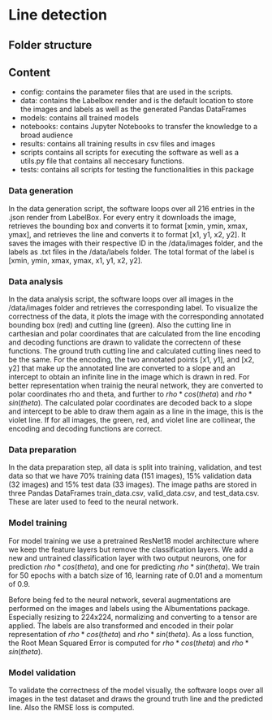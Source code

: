# Line detection

## Folder structure

## Content

* config: contains the parameter files that are used in the scripts. 
* data: contains the Labelbox render and is the default location to store the images and labels as well as the generated Pandas DataFrames
* models: contains all trained models
* notebooks: contains Jupyter Notebooks to transfer the knowledge to a broad audience
* results: contains all training results in csv files and images
* scripts contains all scripts for executing the software as well as a utils.py file that contains all neccesary functions. 
* tests: contains all scripts for testing the functionalities in this package

### Data generation

In the data generation script, the software loops over all 216 entries in the .json render from LabelBox. For every entry it downloads the image, retrieves the bounding box and converts it to format [xmin, ymin, xmax, ymax], and retrieves the line and converts it to format [x1, y1, x2, y2]. It saves the images with their respective ID in the /data/images folder, and the labels as .txt files in the /data/labels folder. The total format of the label is [xmin, ymin, xmax, ymax, x1, y1, x2, y2].

### Data analysis

In the data analysis script, the software loops over all images in the /data/images folder and retrieves the corresponding label. To visualize the correctness of the data, it plots the image with the corresponding annotated bounding box (red) and cutting line (green). Also the cutting line in carthesian and polar coordinates that are calculated from the line encoding and decoding functions are drawn to validate the correctenn of these functions. The ground truth cutting line and calculated cutting lines need to be the same. For the encoding, the two annotated points [x1, y1], and [x2, y2] that make up the annotated line are converted to a slope and an intercept to obtain an infinite line in the image which is drawn in red. For better representation when trainig the neural network, they are converted to polar coordinates rho and theta, and further to $rho*cos(theta)$ and $rho*sin(theta)$. The calculated polar coordinates are decoded back to a slope and intercept to be able to draw them again as a line in the image, this is the violet line. If for all images, the green, red, and violet line are collinear, the encoding and decoding functions are correct. 

### Data preparation

In the data preparation step, all data is split into training, validation, and test data so that we have 70% training data (151 images), 15% validation data (32 images) and 15% test data (33 images). The image paths are stored in three Pandas DataFrames train_data.csv, valid_data.csv, and test_data.csv. These are later used to feed to the neural network. 

### Model training  

For model training we use a pretrained ResNet18 model architecture where we keep the feature layers but remove the classification layers. We add a new and untrained classification layer with two output neurons, one for prediction $rho*cos(theta)$, and one for predicting $rho*sin(theta)$. We train for 50 epochs with a batch size of 16, learning rate of 0.01 and a momentum of 0.9. 

Before being fed to the neural network, several augmentations are performed on the images and labels using the Albumentations package. Especially resizing to 224x224, normalizing and converting to a tensor are applied. The labels are also transformed and encoded in their polar representation of $rho*cos(theta)$ and $rho*sin(theta)$. As a loss function, the Root Mean Squared Error is computed for $rho*cos(theta)$ and $rho*sin(theta)$. 

### Model validation

To validate the correctness of the model visually, the software loops over all images in the test dataset and draws the ground truth line and the predicted line. Also the RMSE loss is computed. 




